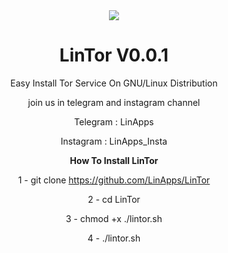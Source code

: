 
<center>
<img src="http://s9.picofile.com/file/8346451068/tor.png">
<center/>


# LinTor V0.0.1
Easy Install Tor Service On GNU/Linux Distribution
<p>
join us in telegram and instagram channel
<p>
Telegram : LinApps
<p>
Instagram : LinApps_Insta 
<p>

<b>How To Install LinTor </b>

1 - git clone https://github.com/LinApps/LinTor
<p>
2 - cd LinTor
<p>
3 - chmod +x ./lintor.sh
<p>
4 - ./lintor.sh

<p>
<p>
<p>
